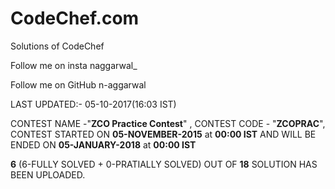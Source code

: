 <b><h1>CodeChef.com</h1></b>

Solutions of CodeChef

Follow me on insta naggarwal_

Follow me on GitHub n-aggarwal

LAST UPDATED:- 05-10-2017(16:03 IST)

CONTEST NAME -"<b>ZCO Practice Contest</b>" , CONTEST CODE - "<b>ZCOPRAC</b>", CONTEST STARTED ON <b>05-NOVEMBER-2015</b> at <b>00:00 IST</b> AND WILL BE ENDED ON <b>05-JANUARY-2018</b> at <b>00:00 IST</b>

<b>6</b> (6-FULLY SOLVED + 0-PRATIALLY SOLVED) OUT OF <b>18</b> SOLUTION HAS BEEN UPLOADED. 
